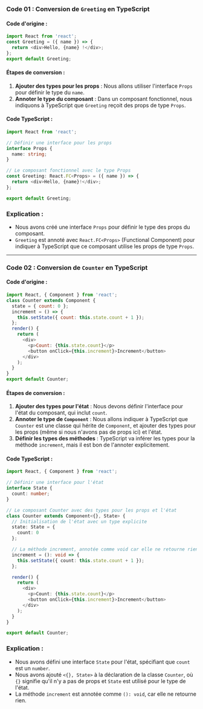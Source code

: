 
### Code 01 : Conversion de `Greeting` en TypeScript

#### Code d'origine :
```javascript
import React from 'react'; 
const Greeting = ({ name }) => { 
  return <div>Hello, {name} !</div>;
};
export default Greeting;
```

#### Étapes de conversion :
1. **Ajouter des types pour les props** : Nous allons utiliser l'interface `Props` pour définir le type du `name`.
2. **Annoter le type du composant** : Dans un composant fonctionnel, nous indiquons à TypeScript que `Greeting` reçoit des props de type `Props`.

#### Code TypeScript :
```typescript
import React from 'react';

// Définir une interface pour les props
interface Props {
  name: string;
}

// Le composant fonctionnel avec le type Props
const Greeting: React.FC<Props> = ({ name }) => {
  return <div>Hello, {name}!</div>;
};

export default Greeting;
```

### Explication :
- Nous avons créé une interface `Props` pour définir le type des props du composant.
- `Greeting` est annoté avec `React.FC<Props>` (Functional Component) pour indiquer à TypeScript que ce composant utilise les props de type `Props`.

---

### Code 02 : Conversion de `Counter` en TypeScript

#### Code d'origine :
```javascript
import React, { Component } from 'react'; 
class Counter extends Component { 
  state = { count: 0 }; 
  increment = () => {
    this.setState({ count: this.state.count + 1 }); 
  }; 
  render() { 
    return (
      <div>
        <p>Count: {this.state.count}</p> 
        <button onClick={this.increment}>Increment</button> 
      </div>
    );
  }
} 
export default Counter;
```

#### Étapes de conversion :
1. **Ajouter des types pour l'état** : Nous devons définir l'interface pour l'état du composant, qui inclut `count`.
2. **Annoter le type de `Component`** : Nous allons indiquer à TypeScript que `Counter` est une classe qui hérite de `Component`, et ajouter des types pour les props (même si nous n'avons pas de props ici) et l'état.
3. **Définir les types des méthodes** : TypeScript va inférer les types pour la méthode `increment`, mais il est bon de l'annoter explicitement.

#### Code TypeScript :
```typescript
import React, { Component } from 'react';

// Définir une interface pour l'état
interface State {
  count: number;
}

// Le composant Counter avec des types pour les props et l'état
class Counter extends Component<{}, State> {
  // Initialisation de l'état avec un type explicite
  state: State = {
    count: 0
  };

  // La méthode increment, annotée comme void car elle ne retourne rien
  increment = (): void => {
    this.setState({ count: this.state.count + 1 });
  };

  render() {
    return (
      <div>
        <p>Count: {this.state.count}</p>
        <button onClick={this.increment}>Increment</button>
      </div>
    );
  }
}

export default Counter;
```

### Explication :
- Nous avons défini une interface `State` pour l'état, spécifiant que `count` est un `number`.
- Nous avons ajouté `<{}, State>` à la déclaration de la classe `Counter`, où `{}` signifie qu'il n'y a pas de props et `State` est utilisé pour le type de l'état.
- La méthode `increment` est annotée comme `(): void`, car elle ne retourne rien.
